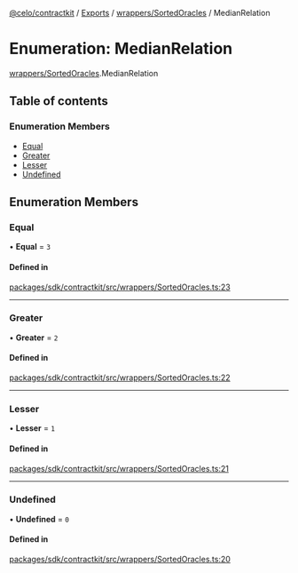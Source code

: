 [@celo/contractkit](../README.md) / [Exports](../modules.md) / [wrappers/SortedOracles](../modules/wrappers_SortedOracles.md) / MedianRelation

# Enumeration: MedianRelation

[wrappers/SortedOracles](../modules/wrappers_SortedOracles.md).MedianRelation

## Table of contents

### Enumeration Members

- [Equal](wrappers_SortedOracles.MedianRelation.md#equal)
- [Greater](wrappers_SortedOracles.MedianRelation.md#greater)
- [Lesser](wrappers_SortedOracles.MedianRelation.md#lesser)
- [Undefined](wrappers_SortedOracles.MedianRelation.md#undefined)

## Enumeration Members

### Equal

• **Equal** = ``3``

#### Defined in

[packages/sdk/contractkit/src/wrappers/SortedOracles.ts:23](https://github.com/celo-org/developer-tooling/blob/master/packages/sdk/contractkit/src/wrappers/SortedOracles.ts#L23)

___

### Greater

• **Greater** = ``2``

#### Defined in

[packages/sdk/contractkit/src/wrappers/SortedOracles.ts:22](https://github.com/celo-org/developer-tooling/blob/master/packages/sdk/contractkit/src/wrappers/SortedOracles.ts#L22)

___

### Lesser

• **Lesser** = ``1``

#### Defined in

[packages/sdk/contractkit/src/wrappers/SortedOracles.ts:21](https://github.com/celo-org/developer-tooling/blob/master/packages/sdk/contractkit/src/wrappers/SortedOracles.ts#L21)

___

### Undefined

• **Undefined** = ``0``

#### Defined in

[packages/sdk/contractkit/src/wrappers/SortedOracles.ts:20](https://github.com/celo-org/developer-tooling/blob/master/packages/sdk/contractkit/src/wrappers/SortedOracles.ts#L20)
